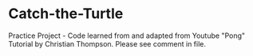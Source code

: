 # Catch-the-Turtle
Practice Project - Code learned from and adapted from Youtube "Pong" Tutorial by Christian Thompson. Please see comment in file.
